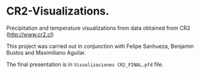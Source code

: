# CR2-Visualizations.
 Precipitation and temperature visualizations from data obtained from CR2 (http://www.cr2.cl)
 
 This project was carried out in conjunction with Felipe Sanhueza, Benjamin Bustos and Maximiliano Aguilar.
 
 The final presentation is in `Visualizaciones CR2_FINAL.pfd` file.

